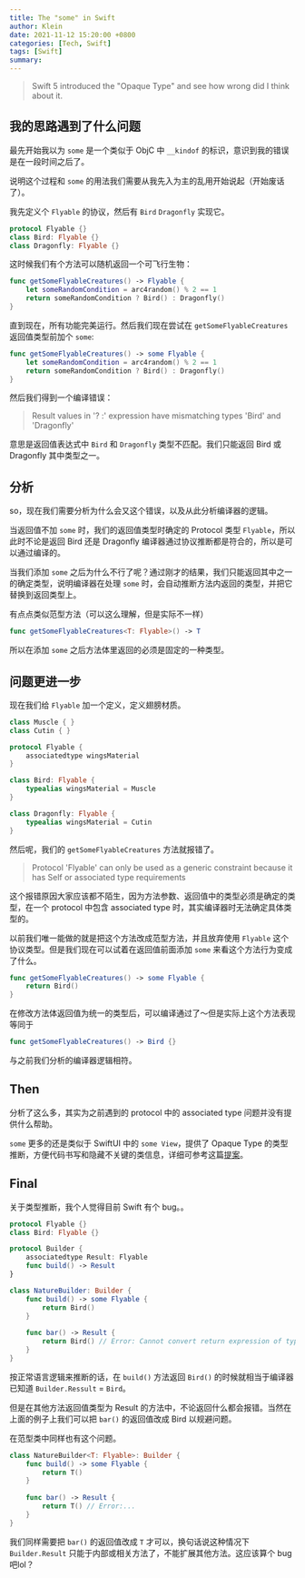 ```yaml
---
title: The "some" in Swift
author: Klein
date: 2021-11-12 15:20:00 +0800
categories: [Tech, Swift]
tags: [Swift]
summary: 
---
```


> Swift 5 introduced the "Opaque Type" and see how wrong did I think about it.

## 我的思路遇到了什么问题

最先开始我以为 `some` 是一个类似于 ObjC 中 `__kindof` 的标识，意识到我的错误是在一段时间之后了。

说明这个过程和 `some` 的用法我们需要从我先入为主的乱用开始说起（开始废话了）。

我先定义个 `Flyable` 的协议，然后有 `Bird` `Dragonfly` 实现它。

```swift
protocol Flyable {}
class Bird: Flyable {}
class Dragonfly: Flyable {}
```
这时候我们有个方法可以随机返回一个可飞行生物：
```swift
func getSomeFlyableCreatures() -> Flyable {
    let someRandomCondition = arc4random() % 2 == 1
    return someRandomCondition ? Bird() : Dragonfly()
}
```
直到现在，所有功能完美运行。然后我们现在尝试在 `getSomeFlyableCreatures` 返回值类型前加个 `some`:
```swift
func getSomeFlyableCreatures() -> some Flyable {
    let someRandomCondition = arc4random() % 2 == 1
    return someRandomCondition ? Bird() : Dragonfly()
}
```
然后我们得到一个编译错误：
> Result values in '? :' expression have mismatching types 'Bird' and 'Dragonfly'

意思是返回值表达式中 `Bird` 和 `Dragonfly` 类型不匹配。我们只能返回 Bird 或 Dragonfly 其中类型之一。

## 分析
so，现在我们需要分析为什么会又这个错误，以及从此分析编译器的逻辑。

当返回值不加 `some` 时，我们的返回值类型时确定的 Protocol 类型 `Flyable`，所以此时不论是返回 Bird 还是 Dragonfly 编译器通过协议推断都是符合的，所以是可以通过编译的。

当我们添加 `some` 之后为什么不行了呢？通过刚才的结果，我们只能返回其中之一的确定类型，说明编译器在处理 `some` 时，会自动推断方法内返回的类型，并把它替换到返回类型上。

有点点类似范型方法（可以这么理解，但是实际不一样）
```Swift
func getSomeFlyableCreatures<T: Flyable>() -> T
```
所以在添加 `some` 之后方法体里返回的必须是固定的一种类型。

## 问题更进一步
现在我们给 `Flyable` 加一个定义，定义翅膀材质。
```swift
class Muscle { }
class Cutin { }

protocol Flyable {
    associatedtype wingsMaterial
}

class Bird: Flyable {
    typealias wingsMaterial = Muscle
}

class Dragonfly: Flyable {
    typealias wingsMaterial = Cutin
}
```
然后呢，我们的 `getSomeFlyableCreatures` 方法就报错了。
> Protocol 'Flyable' can only be used as a generic constraint because it has Self or associated type requirements

这个报错原因大家应该都不陌生，因为方法参数、返回值中的类型必须是确定的类型，在一个 protocol 中包含 associated type 时，其实编译器时无法确定具体类型的。

以前我们唯一能做的就是把这个方法改成范型方法，并且放弃使用 `Flyable` 这个协议类型。但是我们现在可以试着在返回值前面添加 `some` 来看这个方法行为变成了什么。

```swift
func getSomeFlyableCreatures() -> some Flyable {
    return Bird()
}
```

在修改方法体返回值为统一的类型后，可以编译通过了～但是实际上这个方法表现等同于
```swift
func getSomeFlyableCreatures() -> Bird {}
```
与之前我们分析的编译器逻辑相符。

## Then
分析了这么多，其实为之前遇到的 protocol 中的 associated type 问题并没有提供什么帮助。

`some` 更多的还是类似于 SwiftUI 中的 `some View`，提供了 Opaque Type 的类型推断，方便代码书写和隐藏不关键的类信息，详细可参考这篇[提案](https://github.com/apple/swift-evolution/blob/main/proposals/0244-opaque-result-types.md)。

## Final
关于类型推断，我个人觉得目前 Swift 有个 bug。。
```Swift
protocol Flyable {}
class Bird: Flyable {}

protocol Builder {
    associatedtype Result: Flyable
    func build() -> Result
}

class NatureBuilder: Builder {
    func build() -> some Flyable {
        return Bird()
    }
    
    func bar() -> Result {
        return Bird() // Error: Cannot convert return expression of type 'Bird' to return type 'some Flyable'
    }
}
```
按正常语言逻辑来推断的话，在 `build()` 方法返回 `Bird()` 的时候就相当于编译器已知道 `Builder.Ressult` = `Bird`。

但是在其他方法返回值类型为 Result 的方法中，不论返回什么都会报错。当然在上面的例子上我们可以把 `bar()` 的返回值改成 Bird 以规避问题。

在范型类中同样也有这个问题。

```Swift
class NatureBuilder<T: Flyable>: Builder {
    func build() -> some Flyable {
        return T()
    }
    
    func bar() -> Result {
        return T() // Error:...
    }
}
```
我们同样需要把 `bar()` 的返回值改成 `T` 才可以，换句话说这种情况下 `Builder.Result` 只能于内部或相关方法了，不能扩展其他方法。这应该算个 bug 吧lol？
